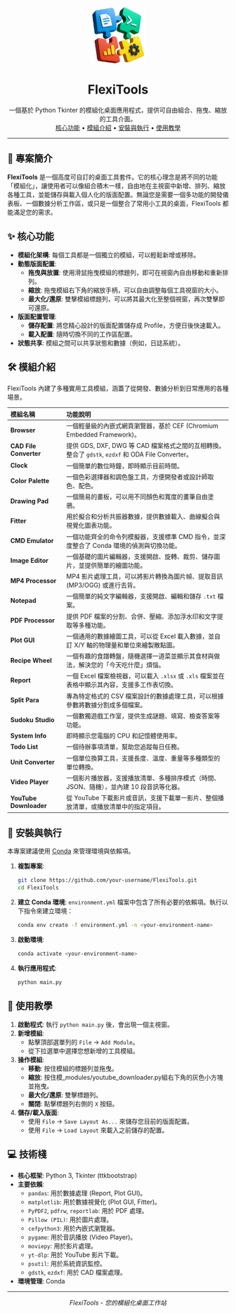 <div align="center">
  <img src="assets/logo.png" alt="FlexiTools Logo" width="128">
  <h1 align="center">FlexiTools</h1>
  <p align="center">
    一個基於 Python Tkinter 的模組化桌面應用程式，提供可自由組合、拖曳、縮放的工具介面。
    <br>
    <a href="#核心功能">核心功能</a> •
    <a href="#模組介紹">模組介紹</a> •
    <a href="#安裝與執行">安裝與執行</a> •
    <a href="#使用教學">使用教學</a>
  </p>
</div>

---

## 📝 專案簡介

**FlexiTools** 是一個高度可自訂的桌面工具套件。它的核心理念是將不同的功能「模組化」，讓使用者可以像組合積木一樣，自由地在主視窗中新增、排列、縮放各種工具，並能儲存與載入個人化的版面配置。無論您是需要一個多功能的開發儀表板、一個數據分析工作區，或只是一個整合了常用小工具的桌面，FlexiTools 都能滿足您的需求。

## ✨ 核心功能

*   **模組化架構**: 每個工具都是一個獨立的模組，可以輕鬆新增或移除。
*   **動態版面配置**:
    *   **拖曳與放置**: 使用滑鼠拖曳模組的標題列，即可在視窗內自由移動和重新排列。
    *   **縮放**: 拖曳模組右下角的縮放手柄，可以自由調整每個工具視窗的大小。
    *   **最大化/還原**: 雙擊模組標題列，可以將其最大化至整個視窗，再次雙擊即可還原。
*   **版面配置管理**:
    *   **儲存配置**: 將您精心設計的版面配置儲存成 Profile，方便日後快速載入。
    *   **載入配置**: 隨時切換不同的工作區配置。
*   **狀態共享**: 模組之間可以共享狀態和數據（例如，日誌系統）。

## 🛠️ 模組介紹

FlexiTools 內建了多種實用工具模組，涵蓋了從開發、數據分析到日常應用的各種場景。

| 模組名稱 | 功能說明 |
| :--- | :--- |
| **Browser** | 一個輕量級的內嵌式網頁瀏覽器，基於 CEF (Chromium Embedded Framework)。 |
| **CAD File Converter** | 提供 GDS, DXF, DWG 等 CAD 檔案格式之間的互相轉換。整合了 `gdstk`, `ezdxf` 和 ODA File Converter。 |
| **Clock** | 一個簡單的數位時鐘，即時顯示目前時間。 |
| **Color Palette** | 一個色彩選擇器和調色盤工具，方便開發者或設計師取色、配色。 |
| **Drawing Pad** | 一個簡易的畫板，可以用不同顏色和寬度的畫筆自由塗鴉。 |
| **Fitter** | 用於擬合和分析共振器數據，提供數據載入、曲線擬合與視覺化圖表功能。 |
| **CMD Emulator** | 一個功能齊全的命令列模擬器，支援標準 CMD 指令，並深度整合了 Conda 環境的偵測與切換功能。 |
| **Image Editor** | 一個基礎的圖片編輯器，支援開啟、旋轉、裁剪、儲存圖片，並提供簡單的繪圖功能。 |
| **MP4 Processor** | MP4 影片處理工具，可以將影片轉換為圖片幀、提取音訊 (MP3/OGG) 或進行去背。 |
| **Notepad** | 一個簡單的純文字編輯器，支援開啟、編輯和儲存 `.txt` 檔案。 |
| **PDF Processor** | 提供 PDF 檔案的分割、合併、壓縮、添加浮水印和文字提取等多種功能。 |
| **Plot GUI** | 一個通用的數據繪圖工具，可以從 Excel 載入數據，並自訂 X/Y 軸的物理量和單位來繪製散點圖。 |
| **Recipe Wheel** | 一個有趣的食譜轉盤，隨機選擇一道菜並顯示其食材與做法，解決您的「今天吃什麼」煩惱。 |
| **Report** | 一個 Excel 檔案檢視器，可以載入 `.xlsx` 或 `.xls` 檔案並在表格中顯示其內容，支援多工作表切換。 |
| **Split Para** | 專為特定格式的 CSV 檔案設計的數據處理工具，可以根據參數將數據分割成多個檔案。 |
| **Sudoku Studio** | 一個數獨遊戲工作室，提供生成謎題、填寫、檢查答案等功能。 |
| **System Info** | 即時顯示您電腦的 CPU 和記憶體使用率。 |
| **Todo List** | 一個待辦事項清單，幫助您追蹤每日任務。 |
| **Unit Converter** | 一個單位換算工具，支援長度、溫度、重量等多種類型的單位轉換。 |
| **Video Player** | 一個影片播放器，支援播放清單、多種排序模式（時間、JSON、隨機），並內建 10 段音訊等化器。 |
| **YouTube Downloader** | 從 YouTube 下載影片或音訊，支援下載單一影片、整個播放清單，或播放清單中的指定項目。 |

## 🚀 安裝與執行

本專案建議使用 [Conda](https://docs.conda.io/en/latest/miniconda.html) 來管理環境與依賴項。

1.  **複製專案**:
    ```bash
    git clone https://github.com/your-username/FlexiTools.git
    cd FlexiTools
    ```

2.  **建立 Conda 環境**:
    `environment.yml` 檔案中包含了所有必要的依賴項。執行以下指令來建立環境：
    ```bash
    conda env create -f environment.yml -n <your-environment-name>
    ```

3.  **啟動環境**:
    ```bash
    conda activate <your-environment-name>
    ```

4.  **執行應用程式**:
    ```bash
    python main.py
    ```

## 📖 使用教學

1.  **啟動程式**: 執行 `python main.py` 後，會出現一個主視窗。
2.  **新增模組**:
    *   點擊頂部選單列的 `File` -> `Add Module`。
    *   從下拉選單中選擇您想新增的工具模組。
3.  **操作模組**:
    *   **移動**: 按住模組的標題列並拖曳。
    *   **縮放**: 按住模_modules/youtube_downloader.py組右下角的灰色小方塊並拖曳。
    *   **最大化/還原**: 雙擊標題列。
    *   **關閉**: 點擊標題列右側的 `X` 按鈕。
4.  **儲存/載入版面**:
    *   使用 `File` -> `Save Layout As...` 來儲存您目前的版面配置。
    *   使用 `File` -> `Load Layout` 來載入之前儲存的配置。

## 💻 技術棧

*   **核心框架**: Python 3, Tkinter (ttkbootstrap)
*   **主要依賴**:
    *   `pandas`: 用於數據處理 (Report, Plot GUI)。
    *   `matplotlib`: 用於數據視覺化 (Plot GUI, Fitter)。
    *   `PyPDF2`, `pdfrw`, `reportlab`: 用於 PDF 處理。
    *   `Pillow (PIL)`: 用於圖片處理。
    *   `cefpython3`: 用於內嵌式瀏覽器。
    *   `pygame`: 用於音訊播放 (Video Player)。
    *   `moviepy`: 用於影片處理。
    *   `yt-dlp`: 用於 YouTube 影片下載。
    *   `psutil`: 用於系統資訊監控。
    *   `gdstk`, `ezdxf`: 用於 CAD 檔案處理。
*   **環境管理**: Conda

---
<div align="center">
  <em>FlexiTools - 您的模組化桌面工作站</em>
</div>
